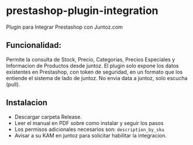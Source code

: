 # prestashop-plugin-integration
Plugin para Integrar Prestashop con Juntoz.com


## Funcionalidad:
Permite la consulta de Stock, Precio, Categorias, Precios Especiales y Informacion de Productos desde juntoz. El plugin solo expone los datos existentes en Prestashop, con token de seguridad, en un formato que los entiende el sistema de lado de juntoz. No envia data a juntoz, solo escucha (pull).


## Instalacion
- Descargar carpeta Release. 
- Leer el manual en PDF sobre como instalar y seguir los pasos
- Los permisos adicionales necesarios son: `description_by_sku`
- Avisar a su KAM en juntoz para solicitar habilitar la integracion. 



